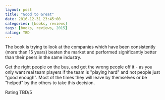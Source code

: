 ```yaml
---
layout: post
title: "Good to Great"
date: 2016-12-31 23:45:00
categories: [books, reviews]
tags: [books, reviews, 2015]
rating: TBD
---
```


The book is trying to look at the companies which have been consistently (more than 15 years) beaten the market and performed significantly better than their peers in the same industry.

Get the right people on the bus, and get the wrong people off it - as you only want real team players if the team is "playing hard" and not people just "good enough". Most of the times they will leave by themselves or be "helped" by the others to take this decision.

Rating TBD/5

